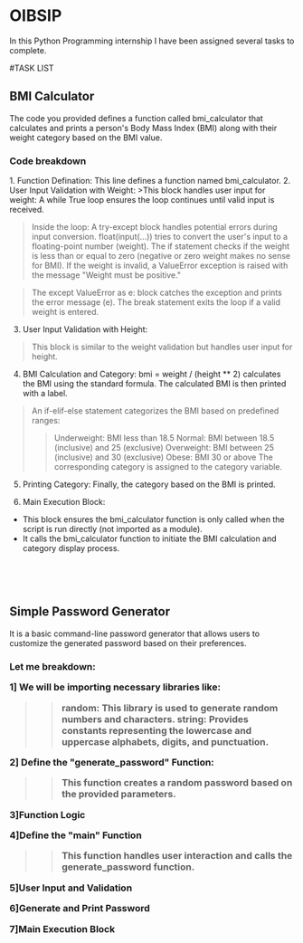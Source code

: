 # OIBSIP

In this Python Programming internship I have been assigned several tasks to complete. 

#TASK LIST
<h2>BMI Calculator</h2>
<p>The code you provided defines a function called bmi_calculator that calculates and prints a person's Body Mass Index (BMI) along with their weight category based on the BMI value.</p>
<h3>Code breakdown</h3>
<p>1. Function Defination:
This line defines a function named bmi_calculator. 
2. User Input Validation with Weight:
>This block handles user input for weight: A while True loop ensures the loop continues until valid input is received.

>Inside the loop: A try-except block handles potential errors during input conversion. float(input(...)) tries to convert the user's input to a floating-point number (weight). The if statement checks if the weight is less than or equal to zero (negative or zero weight makes no sense for BMI). If the weight is invalid, a ValueError exception is raised with the message "Weight must be positive."

>The except ValueError as e: block catches the exception and prints the error message (e).
>The break statement exits the loop if a valid weight is entered.

3. User Input Validation with Height:
>This block is similar to the weight validation but handles user input for height.
4. BMI Calculation and Category:
bmi = weight / (height ** 2) calculates the BMI using the standard formula.
The calculated BMI is then printed with a label.
>An if-elif-else statement categorizes the BMI based on predefined ranges:
>>Underweight: BMI less than 18.5
>>Normal: BMI between 18.5 (inclusive) and 25 (exclusive)
>>Overweight: BMI between 25 (inclusive) and 30 (exclusive)
>>Obese: BMI 30 or above
The corresponding category is assigned to the category variable.

5. Printing Category:
Finally, the category based on the BMI is printed.

6. Main Execution Block:
- This block ensures the bmi_calculator function is only called when the script is run directly (not imported as a module).
- It calls the bmi_calculator function to initiate the BMI calculation and category display process.</p><br>
<br>
<h2> Simple Password Generator</h2>
<p>It is a basic command-line password generator that allows users to customize the generated password based on their preferences.</p>
<h3>Let me breakdown:

1] We will be importing necessary libraries like:
>>random: This library is used to generate random numbers and characters.
>>string: Provides constants representing the lowercase and uppercase alphabets, digits, and punctuation.

2] Define the "generate_password" Function:
>>This function creates a random password based on the provided parameters.

3]Function Logic

4]Define the "main" Function
>>This function handles user interaction and calls the generate_password function.

5]User Input and Validation

6]Generate and Print Password

7]Main Execution Block</h3><br>
<br>
